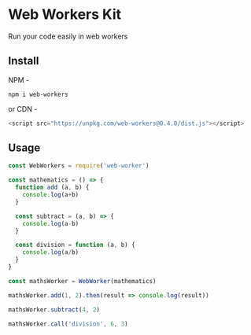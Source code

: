 # Web Workers Kit

Run your code easily in web workers

## Install

NPM -

```shell
npm i web-workers
```

or
CDN -

```js
<script src="https://unpkg.com/web-workers@0.4.0/dist.js"></script>
```

## Usage

```js
const WebWorkers = require('web-worker')

const mathematics = () => {
  function add (a, b) {
    console.log(a+b)
  }

  const subtract = (a, b) => {
    console.log(a-b)
  }

  const division = function (a, b) {
    console.log(a/b)
  }
}

const mathsWorker = WebWorker(mathematics)

mathsWorker.add(1, 2).then(result => console.log(result))

mathsWorker.subtract(4, 2)

mathsWorker.call('division', 6, 3)
```
